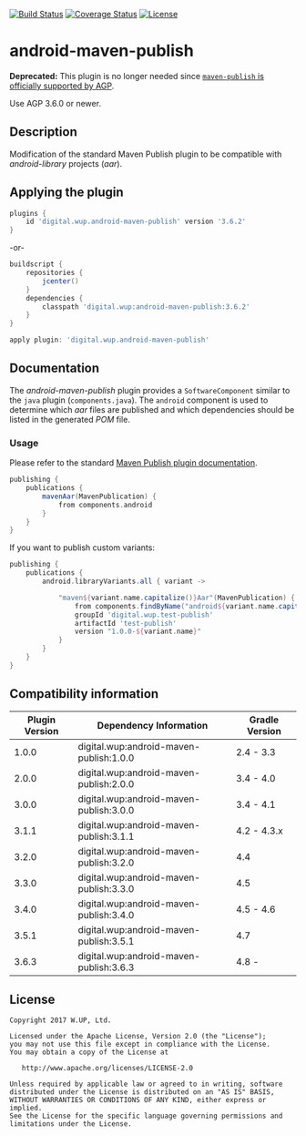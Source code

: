 [![Build Status](https://travis-ci.org/wupdigital/android-maven-publish.svg?branch=master)](https://travis-ci.org/wupdigital/android-maven-publish)
[![Coverage Status](https://coveralls.io/repos/github/wupdigital/android-maven-publish/badge.svg?branch=master)](https://coveralls.io/github/wupdigital/android-maven-publish?branch=master)
[![License](https://img.shields.io/badge/License-Apache%202.0-green.svg)](LICENSE)

# android-maven-publish

**Deprecated:** This plugin is no longer needed since [`maven-publish` is officially supported by AGP](https://developer.android.com/studio/build/maven-publish-plugin).

Use AGP 3.6.0 or newer.

## Description
Modification of the standard Maven Publish plugin to be compatible with _android-library_ projects (_aar_).

## Applying the plugin

``` groovy
plugins {
    id 'digital.wup.android-maven-publish' version '3.6.2'
}
```

-or-

``` groovy
buildscript {
    repositories {
        jcenter()
    }
    dependencies {
        classpath 'digital.wup:android-maven-publish:3.6.2'
    }
}

apply plugin: 'digital.wup.android-maven-publish'
```

## Documentation

The _android-maven-publish_ plugin provides a `SoftwareComponent` similar to the `java` plugin (`components.java`).
The `android` component is used to determine which _aar_ files are published and which dependencies should be listed in the generated _POM_ file.

### Usage

Please refer to the standard [Maven Publish plugin documentation](https://docs.gradle.org/current/userguide/publishing_maven.html).

``` groovy
publishing {
    publications {
        mavenAar(MavenPublication) {
            from components.android
        }
    }
}
```

If you want to publish custom variants:

``` groovy
publishing {
    publications {
        android.libraryVariants.all { variant ->

            "maven${variant.name.capitalize()}Aar"(MavenPublication) {
                from components.findByName("android${variant.name.capitalize()}")
                groupId 'digital.wup.test-publish'
                artifactId 'test-publish'
                version "1.0.0-${variant.name}"
            }
        }
    }
}
```

## Compatibility information

| Plugin Version | Dependency Information | Gradle Version |
| ------------- | ----------- | ----------- |
| 1.0.0 | digital.wup:android-maven-publish:1.0.0 | 2.4 - 3.3   |
| 2.0.0 | digital.wup:android-maven-publish:2.0.0 | 3.4 - 4.0   |
| 3.0.0 | digital.wup:android-maven-publish:3.0.0 | 3.4 - 4.1   |
| 3.1.1 | digital.wup:android-maven-publish:3.1.1 | 4.2 - 4.3.x |
| 3.2.0 | digital.wup:android-maven-publish:3.2.0 | 4.4         |
| 3.3.0 | digital.wup:android-maven-publish:3.3.0 | 4.5         |
| 3.4.0 | digital.wup:android-maven-publish:3.4.0 | 4.5 - 4.6   |
| 3.5.1 | digital.wup:android-maven-publish:3.5.1 | 4.7         |
| 3.6.3 | digital.wup:android-maven-publish:3.6.3 | 4.8 -       |

## License

    Copyright 2017 W.UP, Ltd.

    Licensed under the Apache License, Version 2.0 (the "License");
    you may not use this file except in compliance with the License.
    You may obtain a copy of the License at

       http://www.apache.org/licenses/LICENSE-2.0

    Unless required by applicable law or agreed to in writing, software
    distributed under the License is distributed on an "AS IS" BASIS,
    WITHOUT WARRANTIES OR CONDITIONS OF ANY KIND, either express or implied.
    See the License for the specific language governing permissions and
    limitations under the License.

